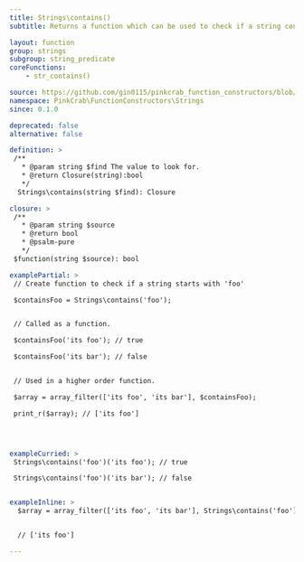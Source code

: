 ```yaml
---
title: Strings\contains()
subtitle: Returns a function which can be used to check if a string contains a defined sub string. The created function can then reused over any string, or used as part of a Higher Order Function such as array_filter().

layout: function
group: strings
subgroup: string_predicate
coreFunctions: 
    - str_contains()

source: https://github.com/gin0115/pinkcrab_function_constructors/blob/master/src/strings.php#L234
namespace: PinkCrab\FunctionConstructors\Strings
since: 0.1.0

deprecated: false
alternative: false

definition: >
 /**
   * @param string $find The value to look for.
   * @return Closure(string):bool
   */
  Strings\contains(string $find): Closure

closure: >
 /**
   * @param string $source
   * @return bool
   * @psalm-pure
   */ 
 $function(string $source): bool

examplePartial: >
 // Create function to check if a string starts with 'foo'

 $containsFoo = Strings\contains('foo');


 // Called as a function.

 $containsFoo('its foo'); // true

 $containsFoo('its bar'); // false


 // Used in a higher order function.

 $array = array_filter(['its foo', 'its bar'], $containsFoo);

 print_r($array); // ['its foo']




exampleCurried: >
 Strings\contains('foo')('its foo'); // true

 Strings\contains('foo')('its bar'); // false


exampleInline: >
  $array = array_filter(['its foo', 'its bar'], Strings\contains('foo'));


  // ['its foo']

---
```

